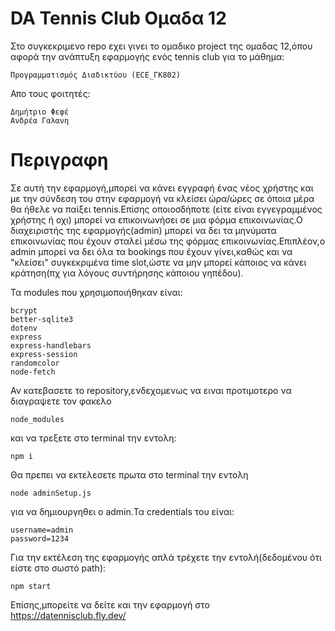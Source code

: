 # DA Tennis Club Ομαδα 12

Στο συγκεκριμενο repo εχει γινει το ομαδικο project της ομαδας 12,όπου αφορά την ανάπτυξη εφαρμογής ενός tennis club για το μάθημα:
```
Προγραμματισμός Διαδικτύου (ECE_ΓΚ802)
```
Απο τους φοιτητές:
```
Δημήτριο Φεφέ
Ανδρέα Γαλανη
```
# Περιγραφη

Σε αυτή την εφαρμογή,μπορεί να κάνει εγγραφή ένας νέος χρήστης και με την σύνδεση του στην εφαρμογή να κλείσει ώρα/ώρες σε όποια μέρα θα ήθελε να παίξει tennis.Επίσης οποιοσδήποτε (είτε είναι εγγεγραμμένος χρήστης ή οχι) μπορεί να επικοινωνήσει σε μια φόρμα επικοινωνίας.Ο διαχειριστής της εφαρμογής(admin) μπορεί να δει τα μηνύματα επικοινωνίας που έχουν σταλεί μέσω της φόρμας επικοινωνίας.Επιπλέον,ο admin μπορεί να δει όλα τα bookings που έχουν γίνει,καθώς και να "κλείσει" συγκεκριμένα time slot,ώστε να μην μπορεί κάποιος να κάνει κράτηση(πχ για λόγους συντήρησης κάποιου γηπέδου).

Τα modules που χρησιμοποιήθηκαν είναι:
```
bcrypt
better-sqlite3
dotenv
express
express-handlebars
express-session
randomcolor
node-fetch
```

Αν κατεβασετε το repository,ενδεχομενως να ειναι προτιμοτερο να διαγραψετε τον φακελο
```
node_modules
```
και να τρεξετε στο terminal την εντολη:
```
npm i
```

Θα πρεπει να εκτελεσετε πρωτα στο terminal την εντολη
```
node adminSetup.js
```
για να δημιουργηθει ο admin.Τα credentials του είναι:
```
username=admin
password=1234
```
Για την εκτέλεση της εφαρμογής απλά τρέχετε την εντολή(δεδομένου ότι είστε στο σωστό path):
```
npm start
```
Επίσης,μπορείτε να δείτε και την εφαρμογή στο https://datennisclub.fly.dev/

